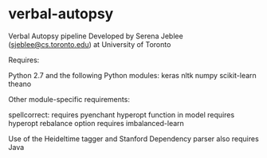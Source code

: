 # verbal-autopsy

Verbal Autopsy pipeline
Developed by Serena Jeblee (sjeblee@cs.toronto.edu) at University of Toronto

Requires:

Python 2.7 and the following Python modules:
keras
nltk
numpy
scikit-learn
theano

Other module-specific requirements:

spellcorrect: requires pyenchant
hyperopt function in model requires hyperopt
rebalance option requires imbalanced-learn

Use of the Heideltime tagger and Stanford Dependency parser also requires Java